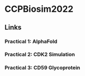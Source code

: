 # CCPBiosim2022
## Links
### Practical 1: AlphaFold
### Practical 2: CDK2 Simulation
### Practical 3: CD59 Glycoprotein 
